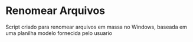 # Renomear Arquivos

Script criado para renomear arquivos em massa no Windows, baseada em uma planilha modelo fornecida pelo usuario
